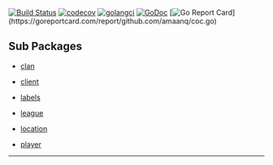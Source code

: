 [![Build Status](https://travis-ci.org/..svg?branch=master)](https://travis-ci.org/.)
[![codecov](https://codecov.io/gh/./branch/master/graph/badge.svg)](https://codecov.io/gh/.)
[![golangci](https://golangci.com/badges/..svg)](https://golangci.com/r/.)
[![GoDoc](https://img.shields.io/badge/pkg.go.dev-doc-blue)](http://pkg.go.dev/.)
[![Go Report Card](https://goreportcard.com/badge/.)](https://goreportcard.com/report/github.com/amaanq/coc.go)

## Sub Packages

* [clan](./clan)

* [client](./client)

* [labels](./labels)

* [league](./league)

* [location](./location)

* [player](./player)

---